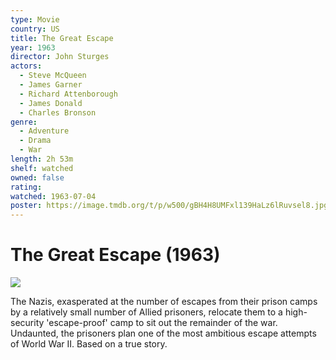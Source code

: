 ```yaml
---
type: Movie
country: US
title: The Great Escape
year: 1963
director: John Sturges
actors:
  - Steve McQueen
  - James Garner
  - Richard Attenborough
  - James Donald
  - Charles Bronson
genre:
  - Adventure
  - Drama
  - War
length: 2h 53m
shelf: watched
owned: false
rating:
watched: 1963-07-04
poster: https://image.tmdb.org/t/p/w500/gBH4H8UMFxl139HaLz6lRuvsel8.jpg
---
```


# The Great Escape (1963)

![](https://image.tmdb.org/t/p/w500/gBH4H8UMFxl139HaLz6lRuvsel8.jpg)

The Nazis, exasperated at the number of escapes from their prison camps by a relatively small number of Allied prisoners, relocate them to a high-security 'escape-proof' camp to sit out the remainder of the war. Undaunted, the prisoners plan one of the most ambitious escape attempts of World War II. Based on a true story.